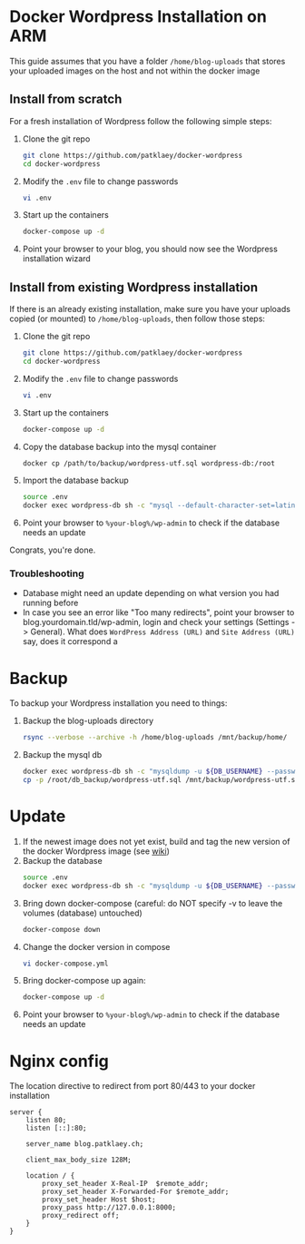 # Docker Wordpress Installation on ARM

This guide assumes that you have a folder `/home/blog-uploads` that stores your uploaded images on the host and not 
within the docker image

##  Install from scratch

For a fresh installation of Wordpress follow the following simple steps: 

1. Clone the git repo
    ```bash
    git clone https://github.com/patklaey/docker-wordpress
    cd docker-wordpress 
    ```
1. Modify the ```.env``` file to change passwords
    ```bash
    vi .env
    ```
1. Start up the containers
    ```bash
    docker-compose up -d
    ```
1. Point your browser to your blog, you should now see the Wordpress installation wizard

## Install from existing Wordpress installation

If there is an already existing installation, make sure you have your uploads copied (or mounted) to 
`/home/blog-uploads`, then follow those steps:

1. Clone the git repo
    ```bash
    git clone https://github.com/patklaey/docker-wordpress
    cd docker-wordpress 
    ```
1. Modify the ```.env``` file to change passwords
    ```bash
    vi .env
    ```
1. Start up the containers
    ```bash
    docker-compose up -d
    ```
1. Copy the database backup into the mysql container
    ```bash
    docker cp /path/to/backup/wordpress-utf.sql wordpress-db:/root
    ```
1. Import the database backup
    ```bash
    source .env
    docker exec wordpress-db sh -c "mysql --default-character-set=latin1 -u ${DB_USERNAME} --password=${DB_PASSWORD} ${DB_NAME} < /root/wordpress-utf.sql"  
    ```
1. Point your browser to ```%your-blog%/wp-admin``` to check if the database needs an update

Congrats, you're done.

### Troubleshooting
* Database might need an update depending on what version you had running before
* In case you see an error like "Too many redirects", point your browser to blog.yourdomain.tld/wp-admin, login and 
check your settings (Settings -> General). What does ```WordPress Address (URL)``` and ```Site Address (URL)``` say,
does it correspond a

# Backup
To backup your Wordpress installation you need to things: 
1. Backup the blog-uploads directory
    ```bash
    rsync --verbose --archive -h /home/blog-uploads /mnt/backup/home/
    ```
2. Backup the mysql db
    ```bash
    docker exec wordpress-db sh -c "mysqldump -u ${DB_USERNAME} --password=${DB_PASSWORD} ${DB_NAME} > /backup/wordpress-utf.sql"
    cp -p /root/db_backup/wordpress-utf.sql /mnt/backup/wordpress-utf.sql
    ```

# Update

1. If the newest image does not yet exist, build and tag the new version of the docker Wordpress image (see 
[wiki](http://wiki.patklaey.ch/index.php/Docker_Cheat_Sheet#Build_an_image))
1. Backup the database
    ```bash
    source .env
    docker exec wordpress-db sh -c "mysqldump -u ${DB_USERNAME} --password=${DB_PASSWORD} ${DB_NAME} > /tmp/wordpress-utf.sql"
    ```
1. Bring down docker-compose (careful: do NOT specify -v to leave the volumes (database) untouched)
    ```bash
    docker-compose down
    ``` 
1. Change the docker version in compose
    ```bash
    vi docker-compose.yml
    ```
1. Bring docker-compose up again:
    ```bash
    docker-compose up -d
    ```
1. Point your browser to ```%your-blog%/wp-admin``` to check if the database needs an update

# Nginx config

The location directive to redirect from port 80/443 to your docker installation

```nginx
server {
    listen 80;
    listen [::]:80;

    server_name blog.patklaey.ch;

    client_max_body_size 128M;

    location / {
        proxy_set_header X-Real-IP  $remote_addr;
        proxy_set_header X-Forwarded-For $remote_addr;
        proxy_set_header Host $host;
        proxy_pass http://127.0.0.1:8000;
        proxy_redirect off;
    }
}
```